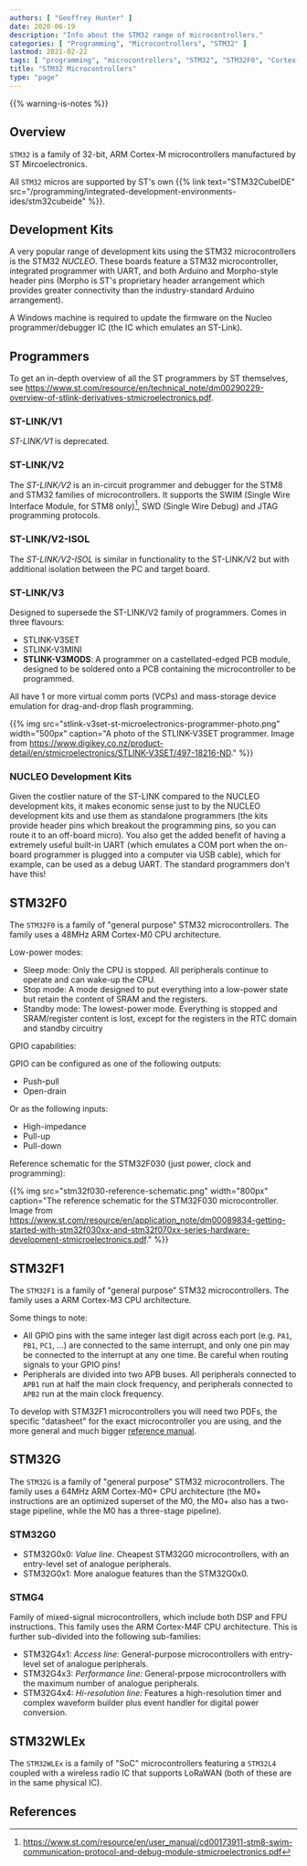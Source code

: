 ```yaml
---
authors: [ "Geoffrey Hunter" ]
date: 2020-06-19
description: "Info about the STM32 range of microcontrollers."
categories: [ "Programming", "Microcontrollers", "STM32" ]
lastmod: 2021-02-22
tags: [ "programming", "microcontrollers", "STM32", "STM32F0", "Cortex-M0", "ARM", "STM32CubeIDE", "Nucleo", "STM32WLEx", "LoRa", "LoRaWAN", "ST-LINK/V2", "virtual COM ports", "VCPs", "LoRaWAN" ]
title: "STM32 Microcontrollers"
type: "page"
---
```


{{% warning-is-notes %}}

## Overview

`STM32` is a family of 32-bit, ARM Cortex-M microcontrollers manufactured by ST Mircoelectronics. 

All `STM32` micros are supported by ST's own {{% link text="STM32CubeIDE" src="/programming/integrated-development-environments-ides/stm32cubeide" %}}.

## Development Kits

A very popular range of development kits using the STM32 microcontrollers is the STM32 _NUCLEO_. These boards feature a STM32 microcontroller, integrated programmer with UART, and both Arduino and Morpho-style header pins (Morpho is ST's proprietary header arrangement which provides greater connectivity than the industry-standard Arduino arrangement).

A Windows machine is required to update the firmware on the Nucleo programmer/debugger IC (the IC which emulates an ST-Link).

## Programmers

To get an in-depth overview of all the ST programmers by ST themselves, see <https://www.st.com/resource/en/technical_note/dm00290229-overview-of-stlink-derivatives-stmicroelectronics.pdf>.

### ST-LINK/V1

_ST-LINK/V1_ is deprecated.

### ST-LINK/V2

The _ST-LINK/V2_ is an in-circuit programmer and debugger for the STM8 and STM32 families of microcontrollers. It supports the SWIM (Single Wire Interface Module, for STM8 only)[^st-swim], SWD (Single Wire Debug) and JTAG programming protocols. 

### ST-LINK/V2-ISOL

The _ST-LINK/V2-ISOL_ is similar in functionality to the ST-LINK/V2 but with additional isolation between the PC and target board.

### ST-LINK/V3

Designed to supersede the ST-LINK/V2 family of programmers. Comes in three flavours:

* STLINK-V3SET
* STLINK-V3MINI
* **STLINK-V3MODS**: A programmer on a castellated-edged PCB module, designed to be soldered onto a PCB containing the microcontroller to be programmed.

All have 1 or more virtual comm ports (VCPs) and mass-storage device emulation for drag-and-drop flash programming.

{{% img src="stlink-v3set-st-microelectronics-programmer-photo.png" width="500px" caption="A photo of the STLINK-V3SET programmer. Image from https://www.digikey.co.nz/product-detail/en/stmicroelectronics/STLINK-V3SET/497-18216-ND." %}}

### NUCLEO Development Kits

Given the costlier nature of the ST-LINK compared to the NUCLEO development kits, it makes economic sense just to by the NUCLEO development kits and use them as standalone programmers (the kits provide header pins which breakout the programming pins, so you can route it to an off-board micro). You also get the added benefit of having a extremely useful built-in UART (which emulates a COM port when the on-board programmer is plugged into a computer via USB cable), which for example, can be used as a debug UART. The standard programmers don't have this!

## STM32F0

The `STM32F0` is a family of "general purpose" STM32 microcontrollers. The family uses a 48MHz ARM Cortex-M0 CPU architecture.

Low-power modes:

* Sleep mode: Only the CPU is stopped. All peripherals continue to operate and can wake-up the CPU.
* Stop mode: A mode designed to put everything into a low-power state but retain the content of SRAM and the registers.
* Standby mode: The lowest-power mode. Everything is stopped and SRAM/register content is lost, except for the registers in the RTC domain and standby circuitry

GPIO capabilities:

GPIO can be configured as one of the following outputs:

* Push-pull
* Open-drain

Or as the following inputs:

* High-impedance
* Pull-up
* Pull-down

Reference schematic for the STM32F030 (just power, clock and programming):

{{% img src="stm32f030-reference-schematic.png" width="800px" caption="The reference schematic for the STM32F030 microcontroller. Image from https://www.st.com/resource/en/application_note/dm00089834-getting-started-with-stm32f030xx-and-stm32f070xx-series-hardware-development-stmicroelectronics.pdf." %}}

## STM32F1

The `STM32F1` is a family of "general purpose" STM32 microcontrollers. The family uses a ARM Cortex-M3 CPU architecture.

Some things to note:

- All GPIO pins with the same integer last digit across each port (e.g. `PA1`, `PB1`, `PC1`, ...) are connected to the same interrupt, and only one pin may be connected to the interrupt at any one time. Be careful when routing signals to your GPIO pins!
- Peripherals are divided into two APB buses. All peripherals connected to `APB1` run at half the main clock frequency, and peripherals connected to `APB2` run at the main clock frequency.

To develop with STM32F1 microcontrollers you will need two PDFs, the specific "datasheet" for the exact microcontroller you are using, and the more general and much bigger [reference manual](https://www.st.com/resource/en/reference_manual/cd00171190-stm32f101xx-stm32f102xx-stm32f103xx-stm32f105xx-and-stm32f107xx-advanced-arm-based-32-bit-mcus-stmicroelectronics.pdf).

## STM32G

The `STM32G` is a family of "general purpose" STM32 microcontrollers. The family uses a 64MHz ARM Cortex-M0+ CPU architecture (the M0+ instructions are an optimized superset of the M0, the M0+ also has a two-stage pipeline, while the M0 has a three-stage pipeline).

### STM32G0

* STM32G0x0: _Value line_. Cheapest STM32G0 microcontrollers, with an entry-level set of analogue peripherals.
* STM32G0x1: More analogue features than the STM32G0x0.

### STMG4

Family of mixed-signal microcontrollers, which include both DSP and FPU instructions. This family uses the ARM Cortex-M4F CPU architecture. This is further sub-divided into the following sub-families:

* STM32G4x1: _Access line:_ General-purpose microcontrollers with entry-level set of analogue peripherals.
* STM32G4x3: _Performance line:_ General-prpose microcontrollers with the maximum number of analogue peripherals.
* STM32G4x4: _Hi-resolution line:_ Features a high-resolution timer and complex waveform builder plus event handler for digital power conversion.

## STM32WLEx

The `STM32WLEx` is a family of "SoC" microcontrollers featuring a `STM32L4` coupled with a wireless radio IC that supports LoRaWAN (both of these are in the same physical IC).

## References

[^st-swim]: <https://www.st.com/resource/en/user_manual/cd00173911-stm8-swim-communication-protocol-and-debug-module-stmicroelectronics.pdf>